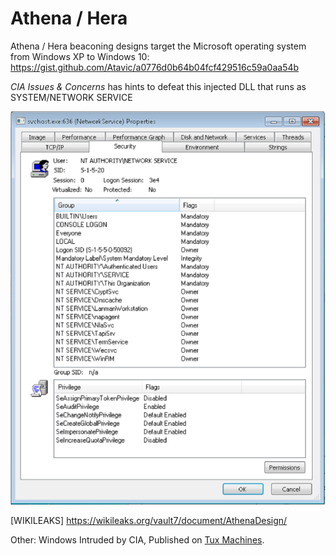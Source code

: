 # Athena / Hera
Athena / Hera beaconing designs target the Microsoft operating system  from Windows XP to Windows 10:
https://gist.github.com/Atavic/a0776d0b64b04fcf429516c59a0aa54b

_CIA Issues & Concerns_ has hints to defeat this injected DLL that runs as SYSTEM/NETWORK SERVICE

![Athena running as N AUTHORITY/NETWORK SERVICE](https://github.com/Atavic/Athena/blob/master/athena%20(NT%20Authority).png)

[WIKILEAKS] https://wikileaks.org/vault7/document/AthenaDesign/

Other: Windows Intruded by CIA, Published on [Tux Machines](http://www.tuxmachines.org/node/101464).
